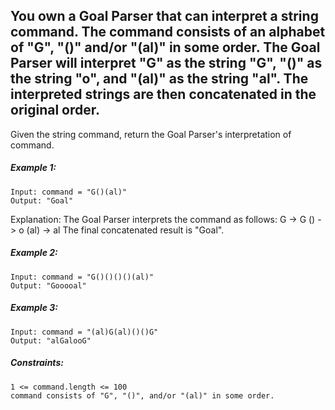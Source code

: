 ## You own a Goal Parser that can interpret a string command. The command consists of an alphabet of "G", "()" and/or "(al)" in some order. The Goal Parser will interpret "G" as the string "G", "()" as the string "o", and "(al)" as the string "al". The interpreted strings are then concatenated in the original order.

Given the string command, return the Goal Parser's interpretation of command.
 

##### Example 1:
```
Input: command = "G()(al)"
Output: "Goal"
```
Explanation: The Goal Parser interprets the command as follows:
G -> G
() -> o
(al) -> al
The final concatenated result is "Goal".
##### Example 2:
```
Input: command = "G()()()()(al)"
Output: "Gooooal"
```
##### Example 3:
```
Input: command = "(al)G(al)()()G"
Output: "alGalooG"
 ```

##### Constraints:
```
1 <= command.length <= 100
command consists of "G", "()", and/or "(al)" in some order.
```
